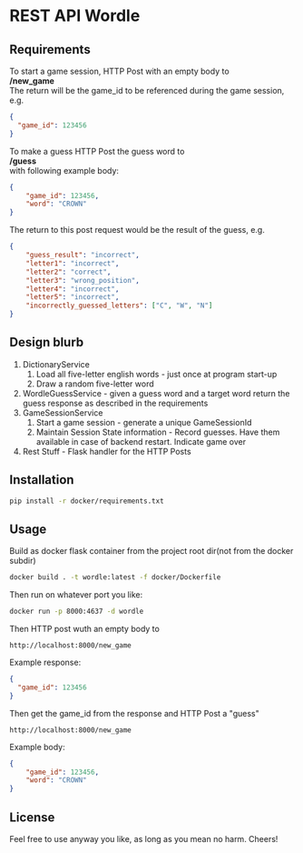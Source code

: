 # REST API Wordle
## Requirements
To start a game session, HTTP Post with an empty body to  
**/new_game**  
The return will be the game_id to be referenced during the game session, e.g.
```json
{
  "game_id": 123456
}
```

To make a guess HTTP Post the guess word to  
**/guess**  
with following example body:
```json
{
    "game_id": 123456, 
    "word": "CROWN"
}
```
The return to this post request would be the result of the guess, e.g.
```json
{
    "guess_result": "incorrect",
    "letter1": "incorrect", 
    "letter2": "correct", 
    "letter3": "wrong_position", 
    "letter4": "incorrect", 
    "letter5": "incorrect", 
    "incorrectly_guessed_letters": ["C", "W", "N"]
}
```

## Design blurb

1. DictionaryService
   1. Load all five-letter english words - just once at program start-up
   2. Draw a random five-letter word
2. WordleGuessService - given a guess word and a target word return the guess response as described in the requirements
3. GameSessionService
   1. Start a game session - generate a unique GameSessionId
   2. Maintain Session State information - Record guesses. Have them available in case of backend restart. Indicate game over
4. Rest Stuff - Flask handler for the HTTP Posts

## Installation

```bash
pip install -r docker/requirements.txt
```

## Usage

Build as docker flask container from the project root dir(not from the docker subdir)
```bash
docker build . -t wordle:latest -f docker/Dockerfile
```

Then run on whatever port you like:
```bash
docker run -p 8000:4637 -d wordle
```

Then HTTP post wuth an empty body to
```http request
http://localhost:8000/new_game
```
Example response:
```json
{
  "game_id": 123456
}
```

Then get the game_id from the response and HTTP Post a "guess"
```http request
http://localhost:8000/new_game
```
Example body:
```json
{
    "game_id": 123456, 
    "word": "CROWN"
}
```


## License
Feel free to use anyway you like, as long as you mean no harm. Cheers!